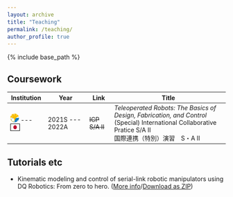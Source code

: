 ```yaml
---
layout: archive
title: "Teaching"
permalink: /teaching/
author_profile: true
---
```


{% include base_path %}

## Coursework

|Institution|Year|Link|Title|
|---|---|---|---|
|<img src="/images/utokyo.png" width="20" height="20"> --- <img style='border:1px solid #000000' src="/images/japan_flag.png" width="20" height="15"> |2021S --- 2022A|~~ICP S/A II~~| *Teleoperated Robots: The Basics of Design, Fabrication, and Control* <br> (Special) International Collaborative Pratice S/A II <br> 国際連携（特別）演習　S・A II|

## Tutorials etc

- Kinematic modeling and control of serial-link robotic manipulators using DQ Robotics: From zero to hero. ([More info](https://github.com/dqrobotics/learning-dqrobotics-in-matlab/tree/master/robotic_manipulators)/[Download as ZIP](https://github.com/dqrobotics/learning-dqrobotics-in-matlab/archive/refs/heads/master.zip))
